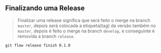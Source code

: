 ## Finalizando uma Release

> Finalizar uma release significa que será feito o merge na branch `master`, depois será colocada a etiqueta(tag) da versão também no `master`, 
depois é feito o merge na branch `develop`, e conseguinte é removida a branch `release`.

`git flow release finish 0.1.0`
